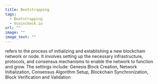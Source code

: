 ```yaml
---
title: Bootstrapping
tags:
  - Bootstrapping
  - Vcoincheck.io
url: ""
image: ""
image_text: ""
---
```


refers to the process of initializing and establishing a new blockchain network or node. It involves setting up the necessary infrastructure, protocols, and consensus mechanisms to enable the network to function and grow. The settings include: Genesis Block Creation, Network Initialization, Consensus Algorithm Setup, Blockchain Synchronization, Block Verification and Validation
